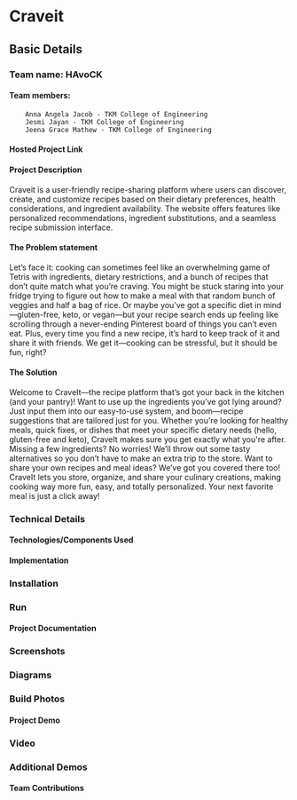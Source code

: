# Craveit

## Basic Details

### Team name: HAvoCK

#### Team members:
        Anna Angela Jacob - TKM College of Engineering
        Jesmi Jayan - TKM College of Engineering
        Jeena Grace Mathew - TKM College of Engineering

#### Hosted Project Link


#### Project Description

Craveit is a user-friendly recipe-sharing platform where users can discover, create, and customize recipes based on their dietary preferences, health considerations, and ingredient availability. The website offers features like personalized recommendations, ingredient substitutions, and a seamless recipe submission interface.

#### The Problem statement

Let’s face it: cooking can sometimes feel like an overwhelming game of Tetris with ingredients, dietary restrictions, and a bunch of recipes that don’t quite match what you’re craving. You might be stuck staring into your fridge trying to figure out how to make a meal with that random bunch of veggies and half a bag of rice. Or maybe you’ve got a specific diet in mind—gluten-free, keto, or vegan—but your recipe search ends up feeling like scrolling through a never-ending Pinterest board of things you can’t even eat. Plus, every time you find a new recipe, it’s hard to keep track of it and share it with friends. We get it—cooking can be stressful, but it should be fun, right?

#### The Solution

Welcome to CraveIt—the recipe platform that’s got your back in the kitchen (and your pantry)! Want to use up the ingredients you’ve got lying around? Just input them into our easy-to-use system, and boom—recipe suggestions that are tailored just for you. Whether you're looking for healthy meals, quick fixes, or dishes that meet your specific dietary needs (hello, gluten-free and keto), CraveIt makes sure you get exactly what you're after. Missing a few ingredients? No worries! We’ll throw out some tasty alternatives so you don’t have to make an extra trip to the store. Want to share your own recipes and meal ideas? We’ve got you covered there too! CraveIt lets you store, organize, and share your culinary creations, making cooking way more fun, easy, and totally personalized. Your next favorite meal is just a click away!

### Technical Details

#### Technologies/Components Used


#### Implementation

### Installation

### Run

#### Project Documentation

### Screenshots 

### Diagrams

### Build Photos

#### Project Demo

### Video

### Additional Demos

#### Team Contributions



